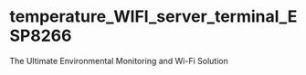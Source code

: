 # temperature_WIFI_server_terminal_ESP8266
The Ultimate Environmental Monitoring and Wi-Fi Solution
